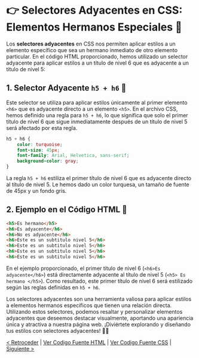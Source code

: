 # 👉 Selectores Adyacentes en CSS: Elementos Hermanos Especiales 🎯

Los **selectores adyacentes** en CSS nos permiten aplicar estilos a un elemento específico que sea un hermano inmediato de otro elemento particular. En el código HTML proporcionado, hemos utilizado un selector adyacente para aplicar estilos a un título de nivel 6 que es adyacente a un título de nivel 5:

## 1. Selector Adyacente `h5 + h6` 📝

Este selector se utiliza para aplicar estilos únicamente al primer elemento `<h6>` que es adyacente directo a un elemento `<h5>`. En el archivo CSS, hemos definido una regla para `h5 + h6`, lo que significa que solo el primer título de nivel 6 que sigue inmediatamente después de un título de nivel 5 será afectado por esta regla.

```css
h5 + h6 {
    color: turquoise;
    font-size: 45px;
    font-family: Arial, Helvetica, sans-serif;
    background-color: gray;
}
```

La regla `h5 + h6` estiliza el primer título de nivel 6 que es adyacente directo al título de nivel 5. Le hemos dado un color turquesa, un tamaño de fuente de 45px y un fondo gris.

## 2. Ejemplo en el Código HTML 📄

```html
<h5>Es hermano</h5>
<h6>Es adyacente</h6>
<h6>No es adyacente</h6>
<h6>Este es un subtitulo nivel 5</h6>
<h6>Este es un subtitulo nivel 5</h6>
<h6>Este es un subtitulo nivel 5</h6>
<h6>Este es un subtitulo nivel 5</h6>
```

En el ejemplo proporcionado, el primer título de nivel 6 (`<h6>Es adyacente</h6>`) está directamente adyacente al título de nivel 5 (`<h5> Es hermano </h5>`). Como resultado, este primer título de nivel 6 será estilizado según las reglas definidas en `h5 + h6`.

Los selectores adyacentes son una herramienta valiosa para aplicar estilos a elementos hermanos específicos que tienen una relación directa. Utilizando estos selectores, podemos resaltar y personalizar elementos adyacentes que deseemos destacar visualmente, aportando una apariencia única y atractiva a nuestra página web. ¡Diviértete explorando y diseñando tus estilos con selectores adyacentes! 🎨✨

[< Retroceder](https://github.com/YonRasgg/Curso-de-Python-Desde-Cero/blob/main/17.%20Selectores%20CSS/6.SelectorHijo.md) | [Ver Codigo Fuente HTML](https://github.com/YonRasgg/Curso-de-Python-Desde-Cero/blob/main/17.%20Selectores%20CSS/Index.html) | [Ver Codigo Fuente CSS](https://github.com/YonRasgg/Curso-de-Python-Desde-Cero/blob/main/17.%20Selectores%20CSS/Style.css) | [Siguiente >](https://github.com/YonRasgg/Curso-de-Python-Desde-Cero/blob/main/17.%20Selectores%20CSS/8.SelectorAtributo.md)
